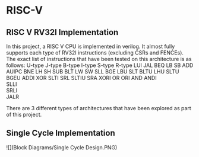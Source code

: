 # RISC-V

## RISC V RV32I Implementation

In this project, a RISC V CPU is implemented in verilog. It almost fully supports each type of RV32I instructions (excluding CSRs and FENCEs). The exact list of instructions that have been tested on this architecture is as follows:
U-type	J-type	B-type	I-type	S-type	R-type
LUI	JAL	BEQ	LB	SB	ADD
AUIPC		BNE	LH	SH	SUB
		BLT	LW	SW	SLL
		BGE	LBU		SLT
		BLTU	LHU		SLTU
		BGEU	ADDI		XOR
			SLTI		SRL
			SLTIU		SRA
			XORI		OR
			ORI		AND
			ANDI		
			SLLI		
			SRLI		
			JALR
		

There are 3 different types of architectures that have been explored as part of this project. 

## Single Cycle Implementation

![](Block Diagrams/Single Cycle Design.PNG)




